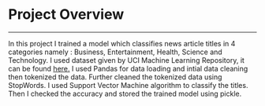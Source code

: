 # Project Overview
---
In this project I trained a model which classifies news article titles in 4 categories namely : Business, Entertainment, Health, Science and Technology. I used dataset given by UCI Machine Learning Repository, it can be found [here.](https://archive.ics.uci.edu/ml/datasets/News+Aggregator) 
I used Pandas for data loading and intial data cleaning then tokenized the data. Further cleaned the tokenized data using StopWords. I used Support Vector Machine algorithm to classify the titles. Then I checked the accuracy and stored the trained model using pickle.

